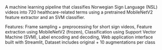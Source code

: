 A machine learning pipeline that classifies Norwegian Sign Language (NSL) videos into 720 healthcare-related terms using a pretrained MobileNetV2 feature extractor and an SVM classifier. 

Features:
Frame sampling + preprocessing for short sign videos, 
Feature extraction using MobileNetV2 (frozen),
Classification using Support Vector Machine (SVM),
Label encoding and decoding,
Web application interface built with Streamlit,
Dataset includes original + 10 augmentations per class
